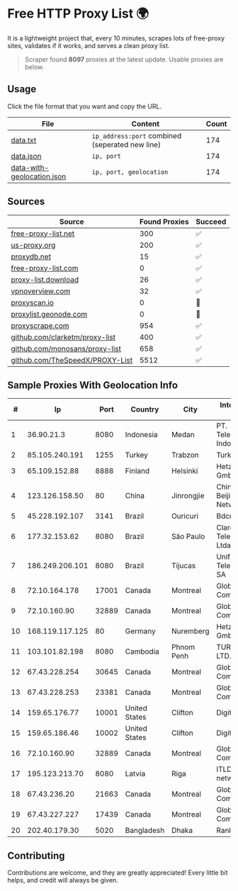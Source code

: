 
# Free HTTP Proxy List 🌍

It is a lightweight project that, every 10 minutes, scrapes lots of free-proxy sites, validates if it works, and serves a clean proxy list.


> Scraper found **8097** proxies at the latest update. Usable proxies are below.

## Usage

Click the file format that you want and copy the URL.


|File|Content|Count|
|----|-------|-----|
|[data.txt](https://raw.githubusercontent.com/themiralay/Proxy-List-World/master/data.txt)|`ip_address:port` combined (seperated new line)|174|
|[data.json](https://raw.githubusercontent.com/themiralay/Proxy-List-World/master/data.json)|`ip, port`|174|
|[data-with-geolocation.json](https://raw.githubusercontent.com/themiralay/Proxy-List-World/master/data-with-geolocation.json)|`ip, port, geolocation`|174|

## Sources

|Source|Found Proxies|Succeed|
|------|-------------|-------|
|[free-proxy-list.net](https://free-proxy-list.net)|300|✅|
|[us-proxy.org](https://www.us-proxy.org)|200|✅|
|[proxydb.net](http://proxydb.net)|15|✅|
|[free-proxy-list.com](https://free-proxy-list.com/?page=&port=&type%5B%5D=http&type%5B%5D=https&up_time=0&search=Search)|0|✅|
|[proxy-list.download](https://www.proxy-list.download/HTTP)|26|✅|
|[vpnoverview.com](https://vpnoverview.com/privacy/anonymous-browsing/free-proxy-servers)|32|✅|
|[proxyscan.io](https://www.proxyscan.io)|0|🚫|
|[proxylist.geonode.com](https://proxylist.geonode.com/api/proxy-list?limit=300&page=1&sort_by=lastChecked&sort_type=desc&protocols=http,https)|0|🚫|
|[proxyscrape.com](https://api.proxyscrape.com/v2/?request=displayproxies&protocol=http&timeout=10000&country=all&ssl=all&anonymity=all)|954|✅|
|[github.com/clarketm/proxy-list](https://raw.githubusercontent.com/clarketm/proxy-list/master/proxy-list-raw.txt)|400|✅|
|[github.com/monosans/proxy-list](https://raw.githubusercontent.com/monosans/proxy-list/main/proxies/http.txt)|658|✅|
|[github.com/TheSpeedX/PROXY-List](https://raw.githubusercontent.com/TheSpeedX/PROXY-List/master/http.txt)|5512|✅|


## Sample Proxies With Geolocation Info

|#|Ip|Port|Country|City|Internet Service Provider|
|-|--|----|-------|----|-------------------------|
|1|36.90.21.3|8080|Indonesia|Medan|PT. Telekomunikasi Indonesia|
|2|85.105.240.191|1255|Turkey|Trabzon|TurkTelecom|
|3|65.109.152.88|8888|Finland|Helsinki|Hetzner Online GmbH|
|4|123.126.158.50|80|China|Jinrongjie|China Unicom Beijing Province Network|
|5|45.228.192.107|3141|Brazil|Ouricuri|Bdcnet Telecom|
|6|177.32.153.62|8080|Brazil|São Paulo|Claro NXT Telecomunicacoes Ltda|
|7|186.249.206.101|8080|Brazil|Tijucas|Unifique Telecomunicações SA|
|8|72.10.164.178|17001|Canada|Montreal|GloboTech Communications|
|9|72.10.160.90|32889|Canada|Montreal|GloboTech Communications|
|10|168.119.117.125|80|Germany|Nuremberg|Hetzner Online GmbH|
|11|103.101.82.198|8080|Cambodia|Phnom Penh|TURBOTECH CO., LTD.|
|12|67.43.228.254|30645|Canada|Montreal|GloboTech Communications|
|13|67.43.228.253|23381|Canada|Montreal|GloboTech Communications|
|14|159.65.176.77|10001|United States|Clifton|DigitalOcean, LLC|
|15|159.65.186.46|10002|United States|Clifton|DigitalOcean, LLC|
|16|72.10.160.90|32889|Canada|Montreal|GloboTech Communications|
|17|195.123.213.70|8080|Latvia|Riga|ITLDC Latvia network|
|18|67.43.236.20|21663|Canada|Montreal|GloboTech Communications|
|19|67.43.227.227|17439|Canada|Montreal|GloboTech Communications|
|20|202.40.179.30|5020|Bangladesh|Dhaka|Ranks ITT|



## Contributing

Contributions are welcome, and they are greatly appreciated! Every
little bit helps, and credit will always be given.

